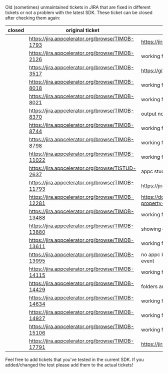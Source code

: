 Old (sometimes) unmaintained tickets in JIRA that are fixed in different tickets or not a problem with the latest SDK.
These ticket can be closed after checking them again:

| closed | original ticket | solution |
|--------|-----------------|----------|
|        | https://jira.appcelerator.org/browse/TIMOB-1793 |https://jira.appcelerator.org/browse/TIMOB-26793|
| | https://jira.appcelerator.org/browse/TIMOB-2126| working fine in 8.2.0.GA |
| | https://jira.appcelerator.org/browse/TIMOB-3517|  https://github.com/appcelerator-modules/ti.map/pull/271|
| | https://jira.appcelerator.org/browse/TIMOB-8018| working fine in 8.2.0.GA|
| | https://jira.appcelerator.org/browse/TIMOB-8021| working fine in 8.2.0.GA|
| | https://jira.appcelerator.org/browse/TIMOB-8370| output not null -> 8.2.0.GA|
| | https://jira.appcelerator.org/browse/TIMOB-8744| working fine in 8.2.0.GA|
| | https://jira.appcelerator.org/browse/TIMOB-8798| working fine in 8.2.0.GA|
| | https://jira.appcelerator.org/browse/TIMOB-11022 |working fine in 8.2.0.GA|
| | https://jira.appcelerator.org/browse/TISTUD-2637| appc studio works fine on modern Linux e.g. Fedora|
| | https://jira.appcelerator.org/browse/TIMOB-11793 | https://jira.appcelerator.org/browse/TIMOB-24236|
| | https://jira.appcelerator.org/browse/TIMOB-12281 | https://docs.appcelerator.com/platform/latest/#!/api/Titanium.UI.WebView-property-enableZoomControls|
| | https://jira.appcelerator.org/browse/TIMOB-13488| working fine in 8.2.0.GA|
| | https://jira.appcelerator.org/browse/TIMOB-13880| showing default Android dot|
| | https://jira.appcelerator.org/browse/TIMOB-13611 | working fine in 8.2.0.GA latest Ti.Map|
| | https://jira.appcelerator.org/browse/TIMOB-13995 | no appc bug (Android behavior); workaround: view with image and onclick event |
| | https://jira.appcelerator.org/browse/TIMOB-14115 | working fine in 8.2.0.GA latest Ti.Map|
| | https://jira.appcelerator.org/browse/TIMOB-14429 | folders are created (8.2.0.GA)|
| | https://jira.appcelerator.org/browse/TIMOB-14634 | working fine in 8.2.0.GA|
| | https://jira.appcelerator.org/browse/TIMOB-14927 | working fine in 8.2.0.GA HTC A9 (Android 7)|
| | https://jira.appcelerator.org/browse/TIMOB-15106 | working fine in 8.2.0.GA HTC A9 (Android 7)|
| | https://jira.appcelerator.org/browse/TIMOB-17791 | https://jira.appcelerator.org/browse/TIMOB-25634|

Feel free to add tickets that you've tested in the current SDK. If you added/changed the test please add them to the actual tickets!

